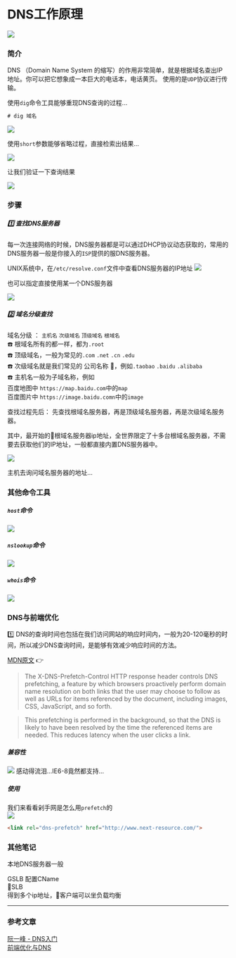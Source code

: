 # DNS工作原理
![](/blog_assets/DNS_COVER.png)

### 简介
DNS （Domain Name System 的缩写）的作用非常简单，就是根据域名查出IP地址。你可以把它想象成一本巨大的电话本，电话黄页。 使用的是`UDP`协议进行传输。

使用`dig`命令工具能够重现DNS查询的过程...
```bat
# dig 域名
```
![](/blog_assets/DNS_1.png)  

使用`short`参数能够省略过程，直接检索出结果...

![](/blog_assets/DNS_4.png)  

让我们验证一下查询结果  

![](/blog_assets/DNS_3.png)


### 步骤 

##### 1️⃣ 查找DNS服务器
每一次连接网络的时候，DNS服务器都是可以通过DHCP协议动态获取的，常用的DNS服务器一般是你接入的`ISP`提供的服DNS服务器。

UNIX系统中，在`/etc/resolve.conf`文件中查看DNS服务器的IP地址
![](/blog_assets/DNS_2.png)

也可以指定直接使用某一个DNS服务器

![](/blog_assets/DNS_5.png)  

##### 2️⃣ 域名分级查找 
域名分级 ： `主机名` `次级域名` `顶级域名` `根域名`   
☎️ 根域名所有的都一样，都为`.root`  
☎️ 顶级域名，一般为常见的`.com` `.net` `.cn` `.edu`  
☎️ 次级域名就是我们常见的 公司名称 ，例如`.taobao` `.baidu` `.alibaba`   
☎️ 主机名一般为子域名称，例如  
 百度地图中 `https://map.baidu.com`中的`map`    
 百度图片中 `https://image.baidu.comn`中的`image`  

查找过程先后： 先查找根域名服务器，再是顶级域名服务器，再是次级域名服务器。

其中，最开始的根域名服务器ip地址，全世界限定了十多台根域名服务器，不需要去获取他们的IP地址，一般都直接内置DNS服务器中。   

![](/blog_assets/DNS_6.png) 

主机去询问域名服务器的地址...  


### 其他命令工具
##### `host`命令  
![](/blog_assets/DNS_7.png) 

##### `nslookup`命令
![](/blog_assets/DNS_9.png) 


##### `whois`命令
![](/blog_assets/DNS_8.png) 


### DNS与前端优化 
1️⃣ DNS的查询时间也包括在我们访问网站的响应时间内，一般为20-120毫秒的时间，所以减少DNS查询时间，是能够有效减少响应时间的方法。  



[MDN原文](https://developer.mozilla.org/en-US/docs/Web/HTTP/Headers/X-DNS-Prefetch-Control) 👉
> The X-DNS-Prefetch-Control HTTP response header controls DNS prefetching, a feature by which browsers proactively perform domain name resolution on both links that the user may choose to follow as well as URLs for items referenced by the document, including images, CSS, JavaScript, and so forth.

> This prefetching is performed in the background, so that the DNS is likely to have been resolved by the time the referenced items are needed. This reduces latency when the user clicks a link.


##### 兼容性
![](/blog_assets/DNS_10.png) 
感动得流泪...IE6-8竟然都支持...  

##### 使用
我们来看看剁手网是怎么用`prefetch`的  
![](/blog_assets/DNS_11.png)

```html
<link rel="dns-prefetch" href="http://www.next-resource.com/">
```

### 其他笔记
本地DNS服务器一般  

GSLB
配置CName   
SLB  
得到多个ip地址，客户端可以坐负载均衡   

___
### 参考文章  
[阮一峰 - DNS入门](http://www.ruanyifeng.com/blog/2016/06/dns.html)   
[前端优化与DNS](https://www.cnblogs.com/rongfengliang/p/5601770.html)  